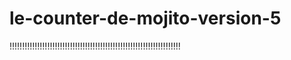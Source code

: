 # le-counter-de-mojito-version-5
!!!!!!!!!!!!!!!!!!!!!!!!!!!!!!!!!!!!!!!!!!!!!!!!!!!!!!!!!!!!!!!!!!!!
